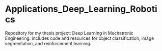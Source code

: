# Applications_Deep_Learning_Robotics
Repository for my thesis project: Deep Learning in Mechatronic Engineering. Includes code and resources for object classification, image segmentation, and reinforcement learning.
